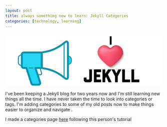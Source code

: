 ```yaml
---
layout: post
title: always something new to learn: Jekyll Categories
categories: [technology, learning]
---
```


![i heart jekyll](/images/iheartjekyll.png)

I've been keeping a Jekyll blog for two years now and I'm still learning new things all the time. I have never taken the time to look into categories or tags. I'm adding categories to some of my old posts now to make things easier to organize and navigate . 

I made a categories page [here](https://mother4ker.github.io/categories/) following this person's tutorial 